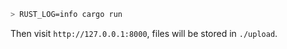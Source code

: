 ```bash
> RUST_LOG=info cargo run
```

Then visit `http://127.0.0.1:8000`, files will be stored in `./upload`.